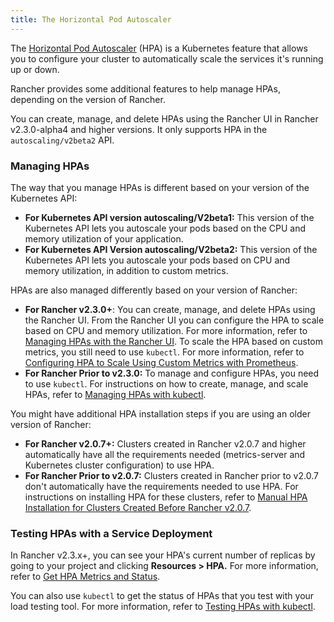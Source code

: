 ```yaml
---
title: The Horizontal Pod Autoscaler
---
```


The [Horizontal Pod Autoscaler](https://kubernetes.io/docs/tasks/run-application/horizontal-pod-autoscale/) (HPA) is a Kubernetes feature that allows you to configure your cluster to automatically scale the services it's running up or down.

Rancher provides some additional features to help manage HPAs, depending on the version of Rancher.

You can create, manage, and delete HPAs using the Rancher UI in Rancher v2.3.0-alpha4 and higher versions. It only supports HPA in the `autoscaling/v2beta2` API.

### Managing HPAs

The way that you manage HPAs is different based on your version of the Kubernetes API:

- **For Kubernetes API version autoscaling/V2beta1:** This version of the Kubernetes API lets you autoscale your pods based on the CPU and memory utilization of your application.
- **For Kubernetes API Version autoscaling/V2beta2:** This version of the Kubernetes API lets you autoscale your pods based on CPU and memory utilization, in addition to custom metrics.

HPAs are also managed differently based on your version of Rancher:

- **For Rancher v2.3.0+**: You can create, manage, and delete HPAs using the Rancher UI. From the Rancher UI you can configure the HPA to scale based on CPU and memory utilization. For more information, refer to [Managing HPAs with the Rancher UI](/docs/k8s-in-rancher/horitzontal-pod-autoscaler/manage-hpa-with-rancher-ui). To scale the HPA based on custom metrics, you still need to use `kubectl`. For more information, refer to [Configuring HPA to Scale Using Custom Metrics with Prometheus](/docs/k8s-in-rancher/horitzontal-pod-autoscaler/manage-hpa-with-kubectl/#configuring-hpa-to-scale-using-custom-metrics-with-prometheus).
- **For Rancher Prior to v2.3.0:** To manage and configure HPAs, you need to use `kubectl`. For instructions on how to create, manage, and scale HPAs, refer to [Managing HPAs with kubectl](/docs/k8s-in-rancher/horitzontal-pod-autoscaler/manage-hpa-with-kubectl).

You might have additional HPA installation steps if you are using an older version of Rancher:

- **For Rancher v2.0.7+:** Clusters created in Rancher v2.0.7 and higher automatically have all the requirements needed (metrics-server and Kubernetes cluster configuration) to use HPA.
- **For Rancher Prior to v2.0.7:** Clusters created in Rancher prior to v2.0.7 don't automatically have the requirements needed to use HPA. For instructions on installing HPA for these clusters, refer to [Manual HPA Installation for Clusters Created Before Rancher v2.0.7](/docs/k8s-in-rancher/horitzontal-pod-autoscaler/hpa-for-rancher-before-2_0_7).

### Testing HPAs with a Service Deployment

In Rancher v2.3.x+, you can see your HPA's current number of replicas by going to your project and clicking **Resources > HPA.** For more information, refer to [Get HPA Metrics and Status](/docs/k8s-in-rancher/horitzontal-pod-autoscaler/manage-hpa-with-rancher-ui/).

You can also use `kubectl` to get the status of HPAs that you test with your load testing tool. For more information, refer to [Testing HPAs with kubectl](/docs/k8s-in-rancher/horitzontal-pod-autoscaler/testing-hpa/).
